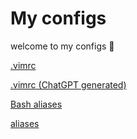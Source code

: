 # My configs
welcome to my configs :rocket:

[.vimrc](https://gist.github.com/cpp-johnny/3746db068cf7920b5e6d77e9b3bbf90f)

[.vimrc (ChatGPT generated)](https://gist.github.com/cpp-johnny/985bd774880ec27ee165ea133e7e76e4)

[Bash aliases](https://gist.github.com/cpp-johnny/c5da92fa185c50dbdd59d8b3d249b823)

[aliases](https://gist.github.com/cpp-johnny/8b604b4856b1342f7fd765ef3ce3a55c)
